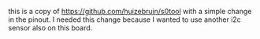 this is a copy of https://github.com/huizebruin/s0tool with a simple change in the pinout. I needed this change because I wanted to use another i2c sensor also on this board. 
